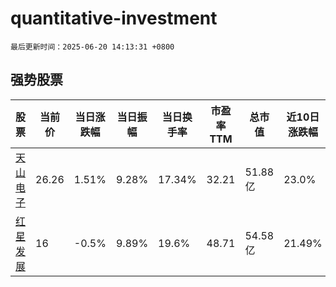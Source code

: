 # quantitative-investment

`最后更新时间：2025-06-20 14:13:31 +0800`

## 强势股票

|股票|当前价|当日涨跌幅|当日振幅|当日换手率|市盈率TTM|总市值|近10日涨跌幅|
|----|----|----|----|----|----|----|----|
|[天山电子](https://xueqiu.com/S/SZ301379)|26.26|1.51%|9.28%|17.34%|32.21|51.88亿|23.0%|
|[红星发展](https://xueqiu.com/S/SH600367)|16|-0.5%|9.89%|19.6%|48.71|54.58亿|21.49%|
